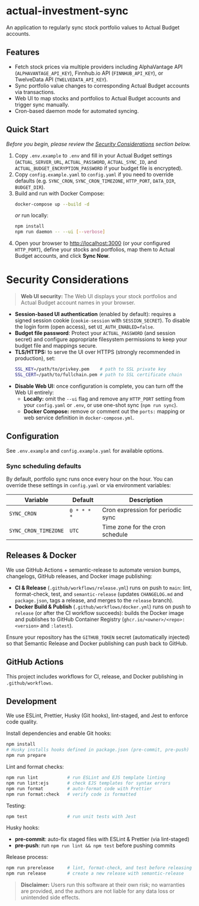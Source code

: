 # actual-investment-sync

An application to regularly sync stock portfolio values to Actual Budget accounts.

## Features

- Fetch stock prices via multiple providers including AlphaVantage API (`ALPHAVANTAGE_API_KEY`), Finnhub.io API (`FINNHUB_API_KEY`), or TwelveData API (`TWELVEDATA_API_KEY`).
- Sync portfolio value changes to corresponding Actual Budget accounts via transactions.
- Web UI to map stocks and portfolios to Actual Budget accounts and trigger sync manually.
- Cron-based daemon mode for automated syncing.

## Quick Start

_Before you begin, please review the [Security Considerations](#security-considerations) section below._

1. Copy `.env.example` to `.env` and fill in your Actual Budget settings (`ACTUAL_SERVER_URL`, `ACTUAL_PASSWORD`, `ACTUAL_SYNC_ID`, and `ACTUAL_BUDGET_ENCRYPTION_PASSWORD` if your budget file is encrypted).
2. Copy `config.example.yaml` to `config.yaml` if you need to override defaults (e.g. `SYNC_CRON`, `SYNC_CRON_TIMEZONE`, `HTTP_PORT`, `DATA_DIR`, `BUDGET_DIR`).
3. Build and run with Docker Compose:
   ```bash
   docker-compose up --build -d
   ```
   _or_ run locally:
   ```bash
   npm install
   npm run daemon -- --ui [--verbose]
   ```
4. Open your browser to <http://localhost:3000> (or your configured `HTTP_PORT`), define your stocks and portfolios, map them to Actual Budget accounts, and click **Sync Now**.

# Security Considerations

> **Web UI security:** The Web UI displays your stock portfolios and Actual Budget account names in your browser.

- **Session-based UI authentication** (enabled by default): requires a signed session cookie (`cookie-session` with `SESSION_SECRET`). To disable the login form (open access), set `UI_AUTH_ENABLED=false`.
- **Budget file password**: Protect your `ACTUAL_PASSWORD` (and session secret) and configure appropriate filesystem permissions to keep your budget file and mappings secure.
- **TLS/HTTPS:** to serve the UI over HTTPS (strongly recommended in production), set:
  ```bash
  SSL_KEY=/path/to/privkey.pem    # path to SSL private key
  SSL_CERT=/path/to/fullchain.pem # path to SSL certificate chain
  ```
- **Disable Web UI:** once configuration is complete, you can turn off the Web UI entirely:
  - **Locally:** omit the `--ui` flag and remove any `HTTP_PORT` setting from your `config.yaml` or `.env`, or use one-shot sync (`npm run sync`).
  - **Docker Compose:** remove or comment out the `ports:` mapping or web service definition in `docker-compose.yml`.

## Configuration

See `.env.example` and `config.example.yaml` for available options.

### Sync scheduling defaults

By default, portfolio sync runs once every hour on the hour. You can override these settings in `config.yaml` or via environment variables:

| Variable             | Default     | Description                       |
| -------------------- | ----------- | --------------------------------- |
| `SYNC_CRON`          | `0 * * * *` | Cron expression for periodic sync |
| `SYNC_CRON_TIMEZONE` | `UTC`       | Time zone for the cron schedule   |

## Releases & Docker

We use GitHub Actions + semantic-release to automate version bumps, changelogs, GitHub releases, and Docker image publishing:

- **CI & Release** (`.github/workflows/release.yml`) runs on push to `main`: lint, format-check, test, and `semantic-release` (updates `CHANGELOG.md` and `package.json`, tags a release, and merges to the `release` branch).
- **Docker Build & Publish** (`.github/workflows/docker.yml`) runs on push to `release` (or after the CI workflow succeeds): builds the Docker image and publishes to GitHub Container Registry (`ghcr.io/<owner>/<repo>:<version>` and `:latest`).

Ensure your repository has the `GITHUB_TOKEN` secret (automatically injected) so that Semantic Release and Docker publishing can push back to GitHub.

## GitHub Actions

This project includes workflows for CI, release, and Docker publishing in `.github/workflows`.

## Development

We use ESLint, Prettier, Husky (Git hooks), lint-staged, and Jest to enforce code quality.

Install dependencies and enable Git hooks:

```bash
npm install
# Husky installs hooks defined in package.json (pre-commit, pre-push)
npm run prepare
```

Lint and format checks:

```bash
npm run lint           # run ESLint and EJS template linting
npm run lint:ejs       # check EJS templates for syntax errors
npm run format         # auto-format code with Prettier
npm run format:check   # verify code is formatted
```

Testing:

```bash
npm test               # run unit tests with Jest
```

Husky hooks:

- **pre-commit**: auto-fix staged files with ESLint & Prettier (via lint-staged)
- **pre-push**: run `npm run lint && npm test` before pushing commits

Release process:

```bash
npm run prerelease     # lint, format-check, and test before releasing
npm run release        # create a new release with semantic-release
```

> **Disclaimer:** Users run this software at their own risk; no warranties are provided, and the authors are not liable for any data loss or unintended side effects.

